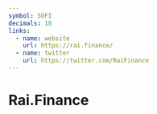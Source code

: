 ```yaml
---
symbol: SOFI
decimals: 18
links:
  - name: website
    url: https://rai.finance/
  - name: twitter
    url: https://twitter.com/RaiFinance
---
```


# Rai.Finance
